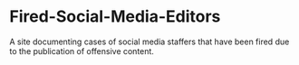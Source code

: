 Fired-Social-Media-Editors
==========================
A site documenting cases of social media staffers that have been fired due to the publication of offensive content. 
